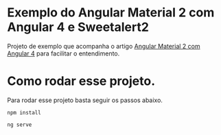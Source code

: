 # Exemplo do Angular Material 2 com Angular 4 e Sweetalert2

Projeto de exemplo que acompanha o artigo [Angular Material 2 com Angular 4](https://medium.com/aprendajs/angular-material-2-com-angular-4-f99c76bea4b7) para facilitar
o entendimento.


# Como rodar esse projeto.

Para rodar esse projeto basta seguir os passos abaixo.

`npm install`

`ng serve`

